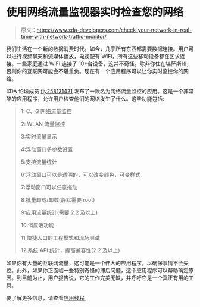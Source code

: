 # 使用网络流量监视器实时检查您的网络

> 原文：<https://www.xda-developers.com/check-your-network-in-real-time-with-network-traffic-monitor/>

我们生活在一个新的数据消费时代。如今，几乎所有东西都需要数据连接。用户可以进行视频聊天和流媒体播放，电视配有 WiFi，所有这些移动设备都在乞求连接。一些家庭通过 WiFi 连接了 10+台设备，这并不奇怪。除非你住在堪萨斯州，否则你的互联网可能会不堪重负。现在有一个应用程序可以让你实时监控你的网络。

XDA 论坛成员 [fly258131421](http://forum.xda-developers.com/member.php?u=5050042) 发布了一款名为网络流量监控的应用。这是一个非常酷的应用程序，允许用户检查他们的网络发生了什么。这些功能包括:

> 1: C、G 网络流量监控
> 
> 2: WLAN 流量监控
> 
> 3:实时流量显示
> 
> 4:浮动窗口多参数设置
> 
> 5:支持流量统计
> 
> 6:浮动窗口可以是透明的，可以改变颜色，可变样式
> 
> 7:浮动窗口可以任意拖动
> 
> 8:批量卸载/卸载(静默需要 root)
> 
> 9:应用流量统计(需要 2.2 及以上)
> 
> 10:俏皮话功能
> 
> 11:快捷入口的工程模式和现场测试
> 
> 12:系统 API 统计，提高兼容性(2.2 及以上)

如果你有大量的互联网流量，这可能是一个伟大的应用程序，以确保事情不会失控。此外，如果你正面临一些特别奇怪的滞后问题，这个应用程序可以帮助确定原因。到目前为止，用户报告说，它的工作完美无缺，并呼吁它是一个真正有用的工具。

要了解更多信息，请查看[应用线程](http://forum.xda-developers.com/showthread.php?t=2084811)。